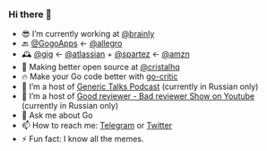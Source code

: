 ### Hi there 👋

- 😎 I’m currently working at [@brainly](https://github.com/brainly)
- 🔙 [@GogoApps](https://github.com/GogoApps) <- [@allegro](https://github.com/allegro)
- 🕰️ [@gig](https://github.com/gig) <- [@atlassian](https://github.com/atlassian) + [@spartez](https://github.com/spartez) <- [@amzn](https://github.com/amzn)
- 🚀 Making better open source at [@cristalhq](https://github.com/cristalhq)
- 🔥 Make your Go code better with [go-critic](https://github.com/go-critic/go-critic)
- 👯 I’m a host of [Generic Talks Podcast](https://generictalks.com) (currently in Russian only)
- 🤔 I’m a host of [Good reviewer - Bad reviewer Show on Youtube](https://www.youtube.com/channel/UC8_A5W8g7UV0pk0uL66iQAQ) (currently in Russian only)
- 💬 Ask me about Go
- 📫 How to reach me: [Telegram](https://t.me/olegkovalov) or [Twitter](https://twitter.com/oleg_kovalov)
- ⚡ Fun fact: I know all the memes.
